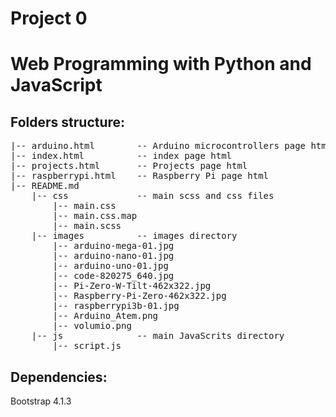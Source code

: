 # Project 0

<h1>Web Programming with Python and JavaScript</h1>
    <h2>Folders structure:</h2>
<pre>
|-- arduino.html        -- Arduino microcontrollers page html
|-- index.html          -- index page html
|-- projects.html       -- Projects page html
|-- raspberrypi.html    -- Raspberry Pi page html
|-- README.md
    |-- css             -- main scss and css files
        |-- main.css
        |-- main.css.map
        |-- main.scss
    |-- images          -- images directory
        |-- arduino-mega-01.jpg
        |-- arduino-nano-01.jpg
        |-- arduino-uno-01.jpg
        |-- code-820275_640.jpg
        |-- Pi-Zero-W-Tilt-462x322.jpg
        |-- Raspberry-Pi-Zero-462x322.jpg
        |-- raspberrypi3b-01.jpg
        |-- Arduino_Atem.png
        |-- volumio.png
    |-- js              -- main JavaScrits directory
        |-- script.js
</pre>        
    <h2>Dependencies:</h2>
        Bootstrap 4.1.3